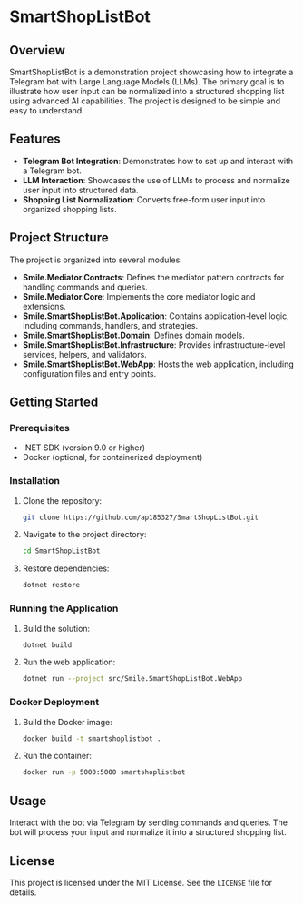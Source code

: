# SmartShopListBot

## Overview
SmartShopListBot is a demonstration project showcasing how to integrate a Telegram bot with Large Language Models (LLMs). The primary goal is to illustrate how user input can be normalized into a structured shopping list using advanced AI capabilities. The project is designed to be simple and easy to understand.

## Features
- **Telegram Bot Integration**: Demonstrates how to set up and interact with a Telegram bot.
- **LLM Interaction**: Showcases the use of LLMs to process and normalize user input into structured data.
- **Shopping List Normalization**: Converts free-form user input into organized shopping lists.

## Project Structure
The project is organized into several modules:

- **Smile.Mediator.Contracts**: Defines the mediator pattern contracts for handling commands and queries.
- **Smile.Mediator.Core**: Implements the core mediator logic and extensions.
- **Smile.SmartShopListBot.Application**: Contains application-level logic, including commands, handlers, and strategies.
- **Smile.SmartShopListBot.Domain**: Defines domain models.
- **Smile.SmartShopListBot.Infrastructure**: Provides infrastructure-level services, helpers, and validators.
- **Smile.SmartShopListBot.WebApp**: Hosts the web application, including configuration files and entry points.

## Getting Started

### Prerequisites
- .NET SDK (version 9.0 or higher)
- Docker (optional, for containerized deployment)

### Installation
1. Clone the repository:
   ```bash
   git clone https://github.com/ap185327/SmartShopListBot.git
   ```
2. Navigate to the project directory:
   ```bash
   cd SmartShopListBot
   ```
3. Restore dependencies:
   ```bash
   dotnet restore
   ```

### Running the Application
1. Build the solution:
   ```bash
   dotnet build
   ```
2. Run the web application:
   ```bash
   dotnet run --project src/Smile.SmartShopListBot.WebApp
   ```

### Docker Deployment
1. Build the Docker image:
   ```bash
   docker build -t smartshoplistbot .
   ```
2. Run the container:
   ```bash
   docker run -p 5000:5000 smartshoplistbot
   ```

## Usage
Interact with the bot via Telegram by sending commands and queries. The bot will process your input and normalize it into a structured shopping list.

## License
This project is licensed under the MIT License. See the `LICENSE` file for details.
